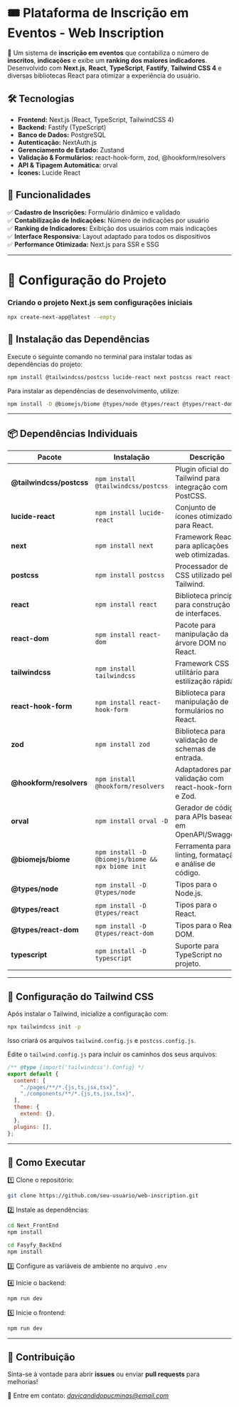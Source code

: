 # 🎟️ Plataforma de Inscrição em Eventos - Web Inscription

🚀 Um sistema de **inscrição em eventos** que contabiliza o número de **inscritos**, **indicações** e exibe um **ranking dos maiores indicadores**. Desenvolvido com **Next.js**, **React**, **TypeScript**, **Fastify**, **Tailwind CSS 4** e diversas bibliotecas React para otimizar a experiência do usuário.

## 🛠 Tecnologias

- **Frontend:** Next.js (React, TypeScript, TailwindCSS 4)
- **Backend:** Fastify (TypeScript)
- **Banco de Dados:** PostgreSQL
- **Autenticação:** NextAuth.js
- **Gerenciamento de Estado:** Zustand
- **Validação & Formulários:** react-hook-form, zod, @hookform/resolvers
- **API & Tipagem Automática:** orval
- **Ícones:** Lucide React

## 🎯 Funcionalidades

✅ **Cadastro de Inscrições:** Formulário dinâmico e validado  
✅ **Contabilização de Indicações:** Número de indicações por usuário  
✅ **Ranking de Indicadores:** Exibição dos usuários com mais indicações  
✅ **Interface Responsiva:** Layout adaptado para todos os dispositivos  
✅ **Performance Otimizada:** Next.js para SSR e SSG

---

# 🚀 Configuração do Projeto

### Criando o projeto Next.js sem configurações iniciais

```sh
npx create-next-app@latest --empty
```

## 📌 Instalação das Dependências

Execute o seguinte comando no terminal para instalar todas as dependências do projeto:

```sh
npm install @tailwindcss/postcss lucide-react next postcss react react-dom tailwindcss react-hook-form zod @hookform/resolvers orval
```

Para instalar as dependências de desenvolvimento, utilize:

```sh
npm install -D @biomejs/biome @types/node @types/react @types/react-dom typescript
```

---

## 📦 Dependências Individuais

| Pacote                   | Instalação                                        | Descrição                                                |
| ------------------------ | ------------------------------------------------- | -------------------------------------------------------- |
| **@tailwindcss/postcss** | `npm install @tailwindcss/postcss`                | Plugin oficial do Tailwind para integração com PostCSS.  |
| **lucide-react**         | `npm install lucide-react`                        | Conjunto de ícones otimizados para React.                |
| **next**                 | `npm install next`                                | Framework React para aplicações web otimizadas.          |
| **postcss**              | `npm install postcss`                             | Processador de CSS utilizado pelo Tailwind.              |
| **react**                | `npm install react`                               | Biblioteca principal para construção de interfaces.      |
| **react-dom**            | `npm install react-dom`                           | Pacote para manipulação da árvore DOM no React.          |
| **tailwindcss**          | `npm install tailwindcss`                         | Framework CSS utilitário para estilização rápida.        |
| **react-hook-form**      | `npm install react-hook-form`                     | Biblioteca para manipulação de formulários no React.     |
| **zod**                  | `npm install zod`                                 | Biblioteca para validação de schemas de entrada.         |
| **@hookform/resolvers**  | `npm install @hookform/resolvers`                 | Adaptadores para validação com react-hook-form e Zod.    |
| **orval**                | `npm install orval -D`                            | Gerador de código para APIs baseado em OpenAPI/Swagger.  |
| **@biomejs/biome**       | `npm install -D @biomejs/biome && npx biome init` | Ferramenta para linting, formatação e análise de código. |
| **@types/node**          | `npm install -D @types/node`                      | Tipos para o Node.js.                                    |
| **@types/react**         | `npm install -D @types/react`                     | Tipos para o React.                                      |
| **@types/react-dom**     | `npm install -D @types/react-dom`                 | Tipos para o React DOM.                                  |
| **typescript**           | `npm install -D typescript`                       | Suporte para TypeScript no projeto.                      |

---

## 🔧 Configuração do Tailwind CSS

Após instalar o Tailwind, inicialize a configuração com:

```sh
npx tailwindcss init -p
```

Isso criará os arquivos `tailwind.config.js` e `postcss.config.js`.

Edite o `tailwind.config.js` para incluir os caminhos dos seus arquivos:

```js
/** @type {import('tailwindcss').Config} */
export default {
  content: [
    "./pages/**/*.{js,ts,jsx,tsx}",
    "./components/**/*.{js,ts,jsx,tsx}",
  ],
  theme: {
    extend: {},
  },
  plugins: [],
};
```

---

## 🚀 Como Executar

1️⃣ Clone o repositório:

```sh
git clone https://github.com/seu-usuario/web-inscription.git
```

2️⃣ Instale as dependências:

```sh
cd Next_FrontEnd
npm install

cd Fasyfy_BackEnd
npm install


```

3️⃣ Configure as variáveis de ambiente no arquivo `.env`

4️⃣ Inicie o backend:

```sh
npm run dev
```

5️⃣ Inicie o frontend:

```sh
npm run dev
```

---

## 📌 Contribuição

Sinta-se à vontade para abrir **issues** ou enviar **pull requests** para melhorias!

📩 Entre em contato: *davicandidopucminas@email.com*
